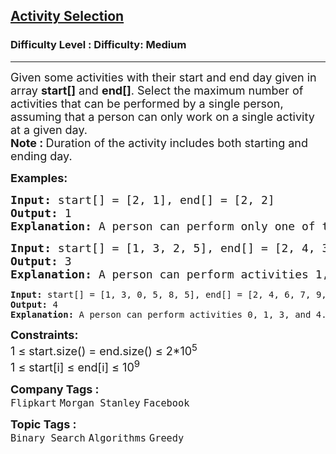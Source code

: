 <h2><a href="https://www.geeksforgeeks.org/problems/activity-selection-1587115620/1?page=3&difficulty=Medium&status=unsolved,attempted&sprint=a663236c31453b969852f9ea22507634&sortBy=accuracy">Activity Selection</a></h2><h3>Difficulty Level : Difficulty: Medium</h3><hr><div class="problems_problem_content__Xm_eO"><p><span style="font-size: 18px;">Given some activities with their start and end day given in array <strong>start[]</strong> and <strong>end[]</strong>. Select the maximum number of activities that can be performed by a single person, assuming that a person can only work on a single activity at a given day.</span><br><span style="font-size: 18px;"><strong>Note :&nbsp;</strong>Duration of the activity includes both starting and ending day.</span></p>
<p><span style="font-size: 18px;"><strong>Examples:</strong></span></p>
<pre><span style="font-size: 18px;"><strong>Input: </strong>start[] = [2, 1], end[] = [2, 2]
<strong>Output: </strong>1<strong>
Explanation: </strong>A person can perform only one of the given activities.</span>
</pre>
<pre><span style="font-size: 18px;"><strong>Input: </strong>start[] = [1, 3, 2, 5], end[] = [2, 4, 3, 6]
<strong>Output: </strong>3<strong>
Explanation: </strong>A person can perform activities 1, 2 and 4.<br></span></pre>
<pre><strong>Input: </strong>start[] = [1, 3, 0, 5, 8, 5], end[] = [2, 4, 6, 7, 9, 9]
<strong>Output: </strong>4
<strong>Explanation: </strong>A person can perform activities 0, 1, 3, and 4.</pre>
<p><span style="font-size: 18px;"><strong>Constraints:</strong><br>1 ≤ start.size() = end.size() ≤ 2*10<sup>5</sup><br>1 ≤&nbsp;start[i] ≤&nbsp;end[i] ≤&nbsp;10<sup>9</sup></span></p></div><p><span style=font-size:18px><strong>Company Tags : </strong><br><code>Flipkart</code>&nbsp;<code>Morgan Stanley</code>&nbsp;<code>Facebook</code>&nbsp;<br><p><span style=font-size:18px><strong>Topic Tags : </strong><br><code>Binary Search</code>&nbsp;<code>Algorithms</code>&nbsp;<code>Greedy</code>&nbsp;